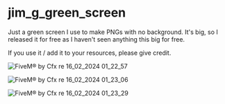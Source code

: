 # jim_g_green_screen

Just a green screen I use to make PNGs with no background. It's big, so I released it for free as I haven't seen anything this big for free.

If you use it / add it to your resources, please give credit.


![FiveM® by Cfx re 16_02_2024 01_22_57](https://github.com/jimgordon20/jim_g_green_screen/assets/110393030/cf08ed4f-b9b0-4457-93bc-d9d975f75f2d)

![FiveM® by Cfx re 16_02_2024 01_23_06](https://github.com/jimgordon20/jim_g_green_screen/assets/110393030/e85070a5-b8ea-4294-8b9a-978b948fa9b8)

![FiveM® by Cfx re 16_02_2024 01_23_29](https://github.com/jimgordon20/jim_g_green_screen/assets/110393030/d0ef4341-759d-4728-b06a-5103896a17c0)
